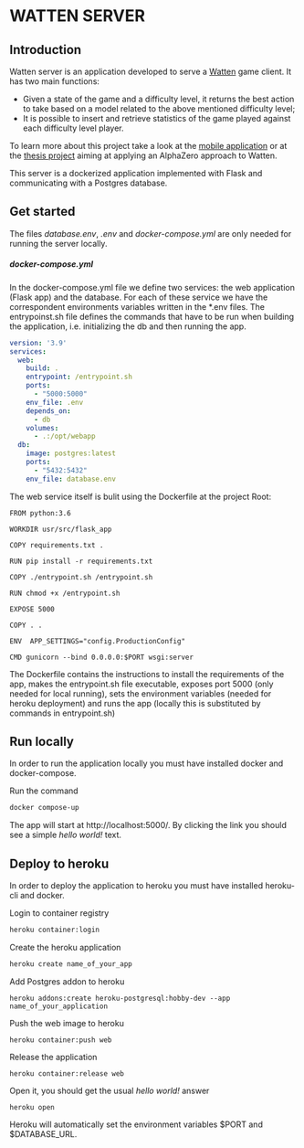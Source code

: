 # WATTEN SERVER

## Introduction

Watten server is an application developed to serve a [Watten](https://en.wikipedia.org/wiki/Watten_(card_game)) game client. It has two main functions:

- Given a state of the game and a difficulty level, it returns the best action to take based on a model related to the above mentioned difficulty level;
- It is possible to insert and retrieve statistics of the game played against each difficulty level player.

To learn more about this project take a look at the [mobile application](https://github.com/Chavelanda/watten_app) or at the [thesis project](https://github.com/Chavelanda/offen-watten-alpha-zero) aiming at applying an AlphaZero approach to Watten.

This server is a dockerized application implemented with Flask and communicating with a Postgres database. 

## Get started

The files *database.env*, *.env* and *docker-compose.yml* are only needed for running the server locally.

##### docker-compose.yml

In the docker-compose.yml file we define two services: the web application (Flask app) and the database. For each of these service we have the correspondent environments variables written in the *.env files. The entrypoinst.sh file defines the commands that have to be run when building the application, i.e. initializing the db and then running the app.

```yaml
version: '3.9'
services:
  web:
    build: .
    entrypoint: /entrypoint.sh
    ports:
      - "5000:5000"
    env_file: .env
    depends_on:
      - db
    volumes:
      - .:/opt/webapp
  db:
    image: postgres:latest
    ports:
      - "5432:5432"
    env_file: database.env

```

The web service itself is bulit using the Dockerfile at the project Root:

```
FROM python:3.6

WORKDIR usr/src/flask_app

COPY requirements.txt .

RUN pip install -r requirements.txt

COPY ./entrypoint.sh /entrypoint.sh

RUN chmod +x /entrypoint.sh

EXPOSE 5000

COPY . .

ENV  APP_SETTINGS="config.ProductionConfig"

CMD gunicorn --bind 0.0.0.0:$PORT wsgi:server

```

The Dockerfile contains the instructions to install the requirements of the app, makes the entrypoint.sh file executable, exposes port 5000 (only needed for local running), sets the environment variables (needed for heroku deployment) and runs the app (locally this is substituted by commands in entrypoint.sh)

## Run locally

In order to run the application locally you must have installed docker and docker-compose.

Run the command

```bash
docker compose-up
```

The app will start at http://localhost:5000/. By clicking the link you should see a simple *hello world!* text.

## Deploy to heroku

In order to deploy the application to heroku you must have installed heroku-cli and docker.

Login to container registry

```bash
heroku container:login
```

Create the heroku application

```bash
heroku create name_of_your_app
```

Add Postgres addon to heroku

```
heroku addons:create heroku-postgresql:hobby-dev --app name_of_your_application
```

Push the web image to heroku

```
heroku container:push web
```

Release the application

```
heroku container:release web
```

Open it, you should get the usual *hello world!* answer

```
heroku open
```

Heroku will automatically set the environment variables $PORT and $DATABASE_URL.